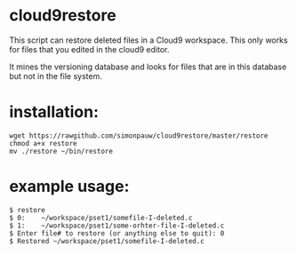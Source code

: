 # cloud9restore
This script can restore deleted files in a Cloud9 workspace. This only works for files that you edited in the cloud9 editor.

It mines the versioning database and looks for files that are in this database but not in the file system.

# installation:
	wget https://rawgithub.com/simonpauw/cloud9restore/master/restore
	chmod a+x restore
	mv ./restore ~/bin/restore

# example usage:
	$ restore
	$ 0:    ~/workspace/pset1/somefile-I-deleted.c
	$ 1:    ~/workspace/pset1/some-orhter-file-I-deleted.c
	$ Enter file# to restore (or anything else to quit): 0
	$ Restored ~/workspace/pset1/somefile-I-deleted.c